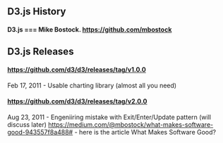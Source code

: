 ## D3.js History
#### D3.js === Mike Bostock. https://github.com/mbostock

## D3.js Releases
#### https://github.com/d3/d3/releases/tag/v1.0.0
Feb 17, 2011 - Usable charting library (almost all you need)

#### https://github.com/d3/d3/releases/tag/v2.0.0
Aug 23, 2011 - Engeniiring mistake with Exit/Enter/Update pattern (will discuss later)
https://medium.com/@mbostock/what-makes-software-good-943557f8a488# - here is the article What Makes Software Good?
